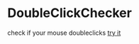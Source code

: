 # DoubleClickChecker
check if your mouse doubleclicks [try it](https://0ssamaak0.github.io/DoubleClickChecker/)
